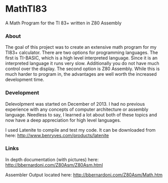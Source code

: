 # MathTI83

A Math Program for the TI 83+ written in Z80 Assembly

### About

The goal of this project was to create an extensive math program for my TI83+ calculator. There are two options for
programming languages. The first is TI-BASIC, which is a high level interpreted language. Since it is an interpreted
language it runs very slow. Additionally you do not have much control over the display. The second option is Z80 
Assembly. While this is much harder to program in, the advantages are well worth the increased development time.

### Development

Delevolpment was started on December of 2013. I had no previous experience with any concepts of computer architecture
or assembly language. Needless to say, I learned a lot about both of these topics and now have a deep appreciation for
high level languages. 

I used Latenite to compile and test my code. It can be downloaded from here: http://www.benryves.com/products/latenite

### Links

In depth documentation (with pictures) here: http://bbernardoni.com/Z80Asm/Z80Asm.html

Assembler Output located here: http://bbernardoni.com/Z80Asm/Math.htm

